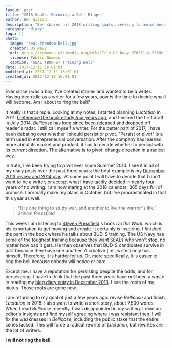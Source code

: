 ```yaml
---
layout: post
title: "2018 Goals: Becoming a Bell Ringer"
author: Ben Wilson
description: "Ben shares his 2018 writing goals, seeking to avoid becoming a bell ringer."
category: 'diary'
tags: []
photo:
  image: "seal-freedom-bell.jpg"
  creator: US Navy
  url: https://commons.wikimedia.org/wiki/File:US_Navy_070131-N-5169H-322_Basic_Underwater_Demolition-SEAL_(BUD-S)_students_perform_Log_PT_during_hell_week_at_the_Naval_Special_Warfare_Center.jpg
  license: Public Domain
  caption: "SEAL (BUD-S) Training Bell"
date: 2017-12-11 16:01:01
modified_at: 2017-12-11 16:01:01
created_at: 2017-12-11 16:01:01
---
```


Ever since I was a boy, I've created stories and wanted to be a writer. Having been idle as a writer for a few years, now is the time to decide what I will become. Am I about to ring the bell?

<!-- more -->

It really is that simple. Looking at my notes, I started planning *Luctation* in 2011. [I reference the book nearly four years ago](/postal-marine-series/finished-bellicose-draft/), and finished the first draft in July 2014. *Bellicose* has long since been released and dropped off reader's radar. I still call myself a writer. For the better part of 2017, I have been debating over whether I should persist or pivot.
 "Persist or pivot" is a term used in entrepreneurial conversation. After the company has learned more about its market and product, it has to decide whether to persist with its current direction. The alternative is to pivot: change direction in a radical way.

In truth, I've been trying to pivot ever since Summer 2014. I see it in all of my diary posts over the past three years; the best example is my [December 2013 review and 2014 plan](/diary/a-gutsy-year/). At some point I will have to decide that I don't want to be a writer; or accept what I have tacitly decided in nearly four years of no writing. I am now staring at the 2018 calendar; 365 days full of promise. I normally make my plans in October, but I've procrastinated in that this year as well.

> "It is one thing to study war, and another to live the warrior's life."
> <cite>Steven Pressfield</cite>

This week I am listening to [Steven Pressfield](http://www.stevenpressfield.com/)'s book *Do the Work*, which is his exhortation to get moving and create. It certainly is inspiring. I finished the part in the book where he talks about BUD-S training. The US Navy has some of the toughest training because they want SEALs who won't stop, no matter how bad it gets. He then observes that BUD-S candidates survive in part because they have one another. A creative (i.e., writer) only has himself. Therefore, it is harder for us. Or, more specifically, it is easier to ring the bell because nobody will notice or care.

Except me. I have a reputation for persisting despite the odds, and for persevering. I have to think that the past three years have not been a waste. In reading my [blog diary entry in December 2013](/diary/a-gutsy-year/), I see the roots of my hiatus. Those roots are gone now.

I am returning to my goal of just a few years ago: revise *Bellicose* and finish *Luctation* in 2018. I also want to write a short story, about 7,500 words. When I read *Bellicose* recently, I was disappointed in my writing. I read an editor's insights and find myself agreeing where I was resistant then. I will fix the weaknesses in *Bellicose*, including the public stake that the entire series lacked. This will force a radical rewrite of *Luctation*, but rewrites are the lot of writers.

**I will not ring the bell.**
